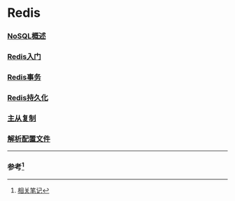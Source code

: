 # Redis

### [NoSQL概述](./NoSQL概述/NoSql入门和概述.md)

### [Redis入门](./Redis入门/Redis入门.md)

### [Redis事务](./Redis事务/Redis事务.md)

### [Redis持久化](./Redis持久化/Redis持久化.md)

### [主从复制](./主从复制/主从复制.md)

### [解析配置文件](./解析配置文件/解析配置文件.md)



---

### 参考[^1]

[^1]:[相关笔记](./相关课件.mmap)

